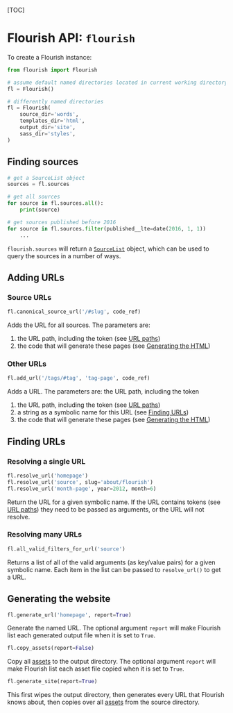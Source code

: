 [TOC]

# Flourish API: `flourish`

To create a Flourish instance:

```python
from flourish import Flourish

# assume default named directories located in current working directory
fl = Flourish()

# differently named directories
fl = Flourish(
    source_dir='words',
    templates_dir='html',
    output_dir='site',
    sass_dir='styles',
)
```


## Finding sources

```python
# get a SourceList object
sources = fl.sources

# get all sources
for source in fl.sources.all():
    print(source)

# get sources published before 2016
for source in fl.sources.filter(published__lte=date(2016, 1, 1))
    ...
```

`flourish.sources` will return a [`SourceList`](/api-flourish-sourcelist/)
object, which can be used to query the sources in a number of ways.


## Adding URLs

### Source URLs

```python
fl.canonical_source_url('/#slug', code_ref)
```

Adds the URL for all sources. The parameters are:

 1. the URL path, including the token
    (see [URL paths](/adding-urls/#url-paths))
 2. the code that will generate these pages
    (see [Generating the HTML](/generating-html/))

### Other URLs

```python
fl.add_url('/tags/#tag', 'tag-page', code_ref)
```

Adds a URL. The parameters are: the URL path, including the token

 1. the URL path, including the token
    (see [URL paths](/adding-urls/#url-paths))
 2. a string as a symbolic name for this URL
    (see [Finding URLs](#finding-urls))
 3. the code that will generate these pages 
    (see [Generating the HTML](/generating-html/))


## Finding URLs

### Resolving a single URL

```python
fl.resolve_url('homepage')
fl.resolve_url('source', slug='about/flourish')
fl.resolve_url('month-page', year=2012, month=6)
```

Return the URL for a given symbolic name. If the URL contains tokens (see
[URL paths](/adding-urls/#url-paths)) they need to be passed as arguments,
or the URL will not resolve.


### Resolving many URLs

```python
fl.all_valid_filters_for_url('source')
```

Returns a list of all of the valid arguments (as key/value pairs) for a given
symbolic name. Each item in the list can be passed to `resolve_url()` to 
get a URL.


## Generating the website

```python
fl.generate_url('homepage', report=True)
```

Generate the named URL. The optional argument `report` will make Flourish list
each generated output file when it is set to `True`.

```python
fl.copy_assets(report=False)
```

Copy all [assets](/adding-assets/) to the output directory. The optional
argument `report` will make Flourish list each asset file copied when it
is set to `True`.


```python
fl.generate_site(report=True)
```

This first wipes the output directory, then generates every URL that Flourish
knows about, then copies over all [assets](/adding-assets/) from the source
directory.
